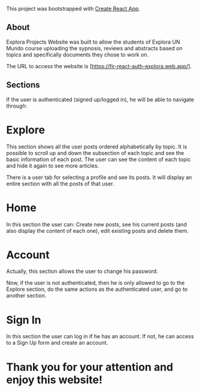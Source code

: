 This project was bootstrapped with [Create React App](https://github.com/facebook/create-react-app).

## About

Explora Projects Website was built to allow the students of Explora UN Mundo course uploading the sypnosis, reviews and abstracts based on topics and specifically documents they chose to work on.

The URL to access the website is [https://fir-react-auth-explora.web.app/].

## Sections

If the user is authenticated (signed up/logged in), he will be able to navigate through:

# Explore

This section shows all the user posts ordered alphabetically by topic. It is possible to scroll up and down the subsection of each topic and see the basic information of each post. The user can see the content of each topic and hide it again to see more articles.

There is a user tab for selecting a profile and see its posts. It will display an entire section with all the posts of that user.

# Home

In this section the user can: Create new posts, see his current posts (and also display the content of each one), edit existing posts and delete them.

# Account

Actually, this section allows the user to change his password.

Now, if the user is not authenticated, then he is only allowed to go to the Explore section, do the same actions as the authenticated user, and go to another section.

# Sign In

In this section the user can log in if he has an account. If not, he can access to a Sign Up form and create an account.

# Thank you for your attention and enjoy this website!
